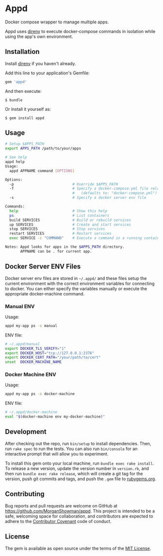 # Appd

Docker compose wrapper to manage multiple apps.

Appd uses [direnv](http://direnv.net/) to execute docker-compose
commands in isolation while using the app's own environment.

## Installation

Install [direnv](http://direnv.net/) if you haven't already.

Add this line to your application's Gemfile:

```ruby
gem 'appd'
```

And then execute:

    $ bundle

Or install it yourself as:

    $ gem install appd

## Usage

```sh
# Setup $APPS_PATH
export APPS_PATH /path/to/your/apps

# See help
appd help
Usage:
  appd APPNAME command [OPTIONS]

Options:
  -p                           # Override $APPS_PATH
  -f                           # Specify a docker-compose.yml file relative to the app
                               #   (defaults to: "docker-compose.yml")
  -s                           # Specify a docker server env file

Commands:
  help                         # Show this help
  ps                           # List containers
  build SERVICES               # Build or rebuild services
  up SERVICES                  # Create and start services
  stop SERVICES                # Stop services
  restart SERVICES             # Restart services
  exec SERVICE -c "COMMAND"    # Execute a command in a running container

Notes: Appd looks for apps in the $APPS_PATH directory.
       APPNAME can be . for current app.
```

## Docker Server ENV Files
Docker server env files are stored in `~/.appd/` and these files setup
the current environment with the correct environment variables for
connecting to docker. You can either specify the variables manually or
execute the appropriate docker-machine command.

### Manual ENV

Usage:

```sh
appd my-app ps -s manual
```

ENV file:

```sh
# ~/.appd/manual
export DOCKER_TLS_VERIFY="1"
export DOCKER_HOST="tcp://127.0.0.1:2376"
export DOCKER_CERT_PATH="/your/path/to/cert"
unset  DOCKER_MACHINE_NAME
```

### Docker Machine ENV

Usage:

```sh
appd my-app ps -s docker-machine
```

ENV file:

```sh
# ~/.appd/docker-machine
eval "$(docker-machine env my-docker-machine)"
```

## Development

After checking out the repo, run `bin/setup` to install dependencies. Then, run `rake spec` to run the tests. You can also run `bin/console` for an interactive prompt that will allow you to experiment.

To install this gem onto your local machine, run `bundle exec rake install`. To release a new version, update the version number in `version.rb`, and then run `bundle exec rake release`, which will create a git tag for the version, push git commits and tags, and push the `.gem` file to [rubygems.org](https://rubygems.org).

## Contributing

Bug reports and pull requests are welcome on GitHub at https://github.com/MorganShowman/appd. This project is intended to be a safe, welcoming space for collaboration, and contributors are expected to adhere to the [Contributor Covenant](http://contributor-covenant.org) code of conduct.


## License

The gem is available as open source under the terms of the [MIT License](http://opensource.org/licenses/MIT).

